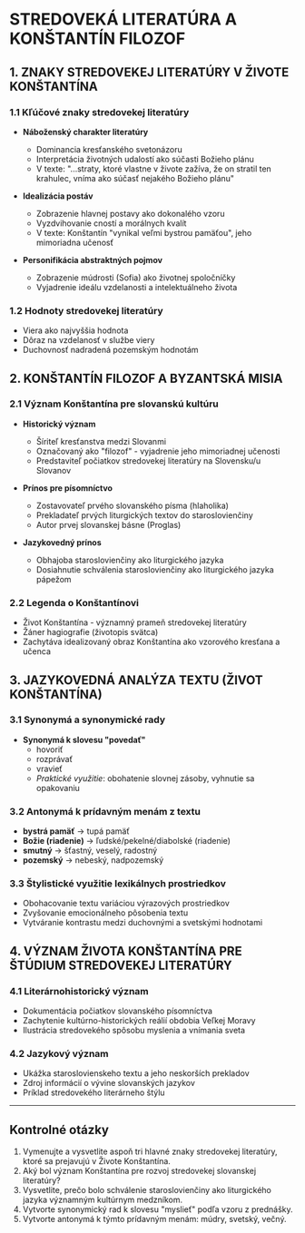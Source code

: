 # STREDOVEKÁ LITERATÚRA A KONŠTANTÍN FILOZOF

## 1. ZNAKY STREDOVEKEJ LITERATÚRY V ŽIVOTE KONŠTANTÍNA

### 1.1 Kľúčové znaky stredovekej literatúry

- **Náboženský charakter literatúry**
  - Dominancia kresťanského svetonázoru
  - Interpretácia životných udalostí ako súčasti Božieho plánu
  - V texte: "...straty, ktoré vlastne v živote zažíva, že on stratil ten krahulec, vníma ako súčasť nejakého Božieho plánu"

- **Idealizácia postáv**
  - Zobrazenie hlavnej postavy ako dokonalého vzoru
  - Vyzdvihovanie cností a morálnych kvalít
  - V texte: Konštantín "vynikal veľmi bystrou pamäťou", jeho mimoriadna učenosť

- **Personifikácia abstraktných pojmov**
  - Zobrazenie múdrosti (Sofia) ako životnej spoločníčky
  - Vyjadrenie ideálu vzdelanosti a intelektuálneho života

### 1.2 Hodnoty stredovekej literatúry

- Viera ako najvyššia hodnota
- Dôraz na vzdelanosť v službe viery
- Duchovnosť nadradená pozemským hodnotám

## 2. KONŠTANTÍN FILOZOF A BYZANTSKÁ MISIA

### 2.1 Význam Konštantína pre slovanskú kultúru

- **Historický význam**
  - Šíriteľ kresťanstva medzi Slovanmi
  - Označovaný ako "filozof" - vyjadrenie jeho mimoriadnej učenosti
  - Predstaviteľ počiatkov stredovekej literatúry na Slovensku/u Slovanov

- **Prínos pre písomníctvo**
  - Zostavovateľ prvého slovanského písma (hlaholika)
  - Prekladateľ prvých liturgických textov do staroslovienčiny
  - Autor prvej slovanskej básne (Proglas)

- **Jazykovedný prínos**
  - Obhajoba staroslovienčiny ako liturgického jazyka
  - Dosiahnutie schválenia staroslovienčiny ako liturgického jazyka pápežom

### 2.2 Legenda o Konštantínovi

- Život Konštantína - významný prameň stredovekej literatúry
- Žáner hagiografie (životopis svätca)
- Zachytáva idealizovaný obraz Konštantína ako vzorového kresťana a učenca

## 3. JAZYKOVEDNÁ ANALÝZA TEXTU (ŽIVOT KONŠTANTÍNA)

### 3.1 Synonymá a synonymické rady

- **Synonymá k slovesu "povedať"**
  - hovoriť
  - rozprávať
  - vravieť
  - *Praktické využitie*: obohatenie slovnej zásoby, vyhnutie sa opakovaniu

### 3.2 Antonymá k prídavným menám z textu

- **bystrá pamäť** → tupá pamäť
- **Božie (riadenie)** → ľudské/pekelné/diabolské (riadenie)
- **smutný** → šťastný, veselý, radostný
- **pozemský** → nebeský, nadpozemský

### 3.3 Štylistické využitie lexikálnych prostriedkov

- Obohacovanie textu variáciou výrazových prostriedkov
- Zvyšovanie emocionálneho pôsobenia textu
- Vytváranie kontrastu medzi duchovnými a svetskými hodnotami

## 4. VÝZNAM ŽIVOTA KONŠTANTÍNA PRE ŠTÚDIUM STREDOVEKEJ LITERATÚRY

### 4.1 Literárnohistorický význam

- Dokumentácia počiatkov slovanského písomníctva
- Zachytenie kultúrno-historických reálií obdobia Veľkej Moravy
- Ilustrácia stredovekého spôsobu myslenia a vnímania sveta

### 4.2 Jazykový význam

- Ukážka staroslovienskeho textu a jeho neskorších prekladov
- Zdroj informácií o vývine slovanských jazykov
- Príklad stredovekého literárneho štýlu

---

## Kontrolné otázky

1. Vymenujte a vysvetlite aspoň tri hlavné znaky stredovekej literatúry, ktoré sa prejavujú v Živote Konštantína.
2. Aký bol význam Konštantína pre rozvoj stredovekej slovanskej literatúry?
3. Vysvetlite, prečo bolo schválenie staroslovienčiny ako liturgického jazyka významným kultúrnym medzníkom.
4. Vytvorte synonymický rad k slovesu "myslieť" podľa vzoru z prednášky.
5. Vytvorte antonymá k týmto prídavným menám: múdry, svetský, večný.
